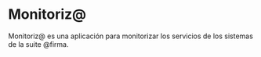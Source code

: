 # Monitoriz@
Monitoriz@ es una aplicación para monitorizar los servicios de los sistemas de la suite @firma.
